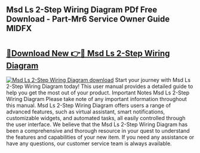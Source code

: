 ## Msd Ls 2-Step Wiring Diagram PDf Free Download - Part-Mr6 Service Owner Guide MlDFX

# <h2><a href="http://dftvca1.blite.top/?on=Msd+Ls+2-Step+Wiring+Diagram">🔗Download New 👉🔴 Msd Ls 2-Step Wiring Diagram</a></h2>

[![Msd Ls 2-Step Wiring Diagram download](https://i.imgur.com/lujVjoI.png)](http://dftvca1.blite.top/?on=Msd+Ls+2-Step+Wiring+Diagram)
Start your journey with Msd Ls 2-Step Wiring Diagram today! This user manual provides a detailed guide to help you get the most out of your product. Important Notes Msd Ls 2-Step Wiring Diagram Please take note of any important information throughout this manual. Msd Ls 2-Step Wiring Diagram offers users a range of advanced features, such as virtual assistant, smart notifications, customizable widgets, and automated tasks, all easily controlled through the user interface. We believe that the Msd Ls 2-Step Wiring Diagram has been a comprehensive and thorough resource in your quest to understand the features and capabilities of your new item. If you need any assistance or have any questions, our customer service team is always available.
